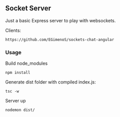 ## Socket Server

Just a basic Express server to play with websockets.

Clients:

`https://github.com/EGimenoS/sockets-chat-angular`

### Usage

Build node_modules

`npm install`

Generate dist folder with compiled index.js:

`tsc -w`

Server up

`nodemon dist/`
